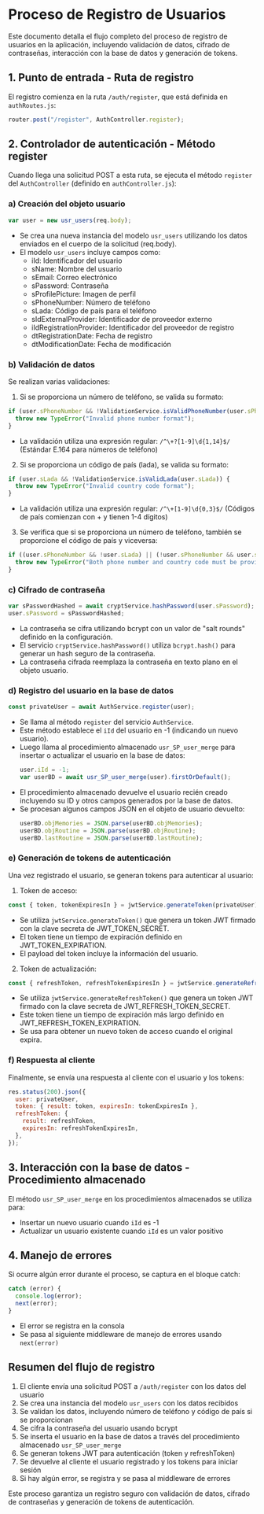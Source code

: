 # Proceso de Registro de Usuarios

Este documento detalla el flujo completo del proceso de registro de usuarios en la aplicación, incluyendo validación de datos, cifrado de contraseñas, interacción con la base de datos y generación de tokens.

## 1. Punto de entrada - Ruta de registro

El registro comienza en la ruta `/auth/register`, que está definida en `authRoutes.js`:
```javascript
router.post("/register", AuthController.register);
```

## 2. Controlador de autenticación - Método register

Cuando llega una solicitud POST a esta ruta, se ejecuta el método `register` del `AuthController` (definido en `authController.js`):

### a) Creación del objeto usuario
```javascript
var user = new usr_users(req.body);
```
- Se crea una nueva instancia del modelo `usr_users` utilizando los datos enviados en el cuerpo de la solicitud (req.body).
- El modelo `usr_users` incluye campos como:
  - iId: Identificador del usuario
  - sName: Nombre del usuario
  - sEmail: Correo electrónico
  - sPassword: Contraseña
  - sProfilePicture: Imagen de perfil
  - sPhoneNumber: Número de teléfono
  - sLada: Código de país para el teléfono
  - sIdExternalProvider: Identificador de proveedor externo
  - iIdRegistrationProvider: Identificador del proveedor de registro
  - dtRegistrationDate: Fecha de registro
  - dtModificationDate: Fecha de modificación

### b) Validación de datos
Se realizan varias validaciones:

1. Si se proporciona un número de teléfono, se valida su formato:
```javascript
if (user.sPhoneNumber && !ValidationService.isValidPhoneNumber(user.sPhoneNumber)) {
  throw new TypeError("Invalid phone number format");
}
```
- La validación utiliza una expresión regular: `/^\+?[1-9]\d{1,14}$/` (Estándar E.164 para números de teléfono)

2. Si se proporciona un código de país (lada), se valida su formato:
```javascript
if (user.sLada && !ValidationService.isValidLada(user.sLada)) {
  throw new TypeError("Invalid country code format");
}
```
- La validación utiliza una expresión regular: `/^\+[1-9]\d{0,3}$/` (Códigos de país comienzan con + y tienen 1-4 dígitos)

3. Se verifica que si se proporciona un número de teléfono, también se proporcione el código de país y viceversa:
```javascript
if ((user.sPhoneNumber && !user.sLada) || (!user.sPhoneNumber && user.sLada)) {
  throw new TypeError("Both phone number and country code must be provided");
}
```

### c) Cifrado de contraseña
```javascript
var sPasswordHashed = await cryptService.hashPassword(user.sPassword);
user.sPassword = sPasswordHashed;
```
- La contraseña se cifra utilizando bcrypt con un valor de "salt rounds" definido en la configuración.
- El servicio `cryptService.hashPassword()` utiliza `bcrypt.hash()` para generar un hash seguro de la contraseña.
- La contraseña cifrada reemplaza la contraseña en texto plano en el objeto usuario.

### d) Registro del usuario en la base de datos
```javascript
const privateUser = await AuthService.register(user);
```
- Se llama al método `register` del servicio `AuthService`.
- Este método establece el `iId` del usuario en -1 (indicando un nuevo usuario).
- Luego llama al procedimiento almacenado `usr_SP_user_merge` para insertar o actualizar el usuario en la base de datos:
  ```javascript
  user.iId = -1;
  var userBD = await usr_SP_user_merge(user).firstOrDefault();
  ```
- El procedimiento almacenado devuelve el usuario recién creado incluyendo su ID y otros campos generados por la base de datos.
- Se procesan algunos campos JSON en el objeto de usuario devuelto:
  ```javascript
  userBD.objMemories = JSON.parse(userBD.objMemories);
  userBD.objRoutine = JSON.parse(userBD.objRoutine);
  userBD.lastRoutine = JSON.parse(userBD.lastRoutine);
  ```

### e) Generación de tokens de autenticación
Una vez registrado el usuario, se generan tokens para autenticar al usuario:

1. Token de acceso:
```javascript
const { token, tokenExpiresIn } = jwtService.generateToken(privateUser);
```
- Se utiliza `jwtService.generateToken()` que genera un token JWT firmado con la clave secreta de JWT_TOKEN_SECRET.
- El token tiene un tiempo de expiración definido en JWT_TOKEN_EXPIRATION.
- El payload del token incluye la información del usuario.

2. Token de actualización:
```javascript
const { refreshToken, refreshTokenExpiresIn } = jwtService.generateRefreshToken(privateUser);
```
- Se utiliza `jwtService.generateRefreshToken()` que genera un token JWT firmado con la clave secreta de JWT_REFRESH_TOKEN_SECRET.
- Este token tiene un tiempo de expiración más largo definido en JWT_REFRESH_TOKEN_EXPIRATION.
- Se usa para obtener un nuevo token de acceso cuando el original expira.

### f) Respuesta al cliente
Finalmente, se envía una respuesta al cliente con el usuario y los tokens:
```javascript
res.status(200).json({
  user: privateUser,
  token: { result: token, expiresIn: tokenExpiresIn },
  refreshToken: {
    result: refreshToken,
    expiresIn: refreshTokenExpiresIn,
  },
});
```

## 3. Interacción con la base de datos - Procedimiento almacenado

El método `usr_SP_user_merge` en los procedimientos almacenados se utiliza para:
- Insertar un nuevo usuario cuando `iId` es -1
- Actualizar un usuario existente cuando `iId` es un valor positivo

## 4. Manejo de errores

Si ocurre algún error durante el proceso, se captura en el bloque catch:
```javascript
catch (error) {
  console.log(error);
  next(error);
}
```
- El error se registra en la consola
- Se pasa al siguiente middleware de manejo de errores usando `next(error)`

## Resumen del flujo de registro

1. El cliente envía una solicitud POST a `/auth/register` con los datos del usuario
2. Se crea una instancia del modelo `usr_users` con los datos recibidos
3. Se validan los datos, incluyendo número de teléfono y código de país si se proporcionan
4. Se cifra la contraseña del usuario usando bcrypt
5. Se inserta el usuario en la base de datos a través del procedimiento almacenado `usr_SP_user_merge`
6. Se generan tokens JWT para autenticación (token y refreshToken)
7. Se devuelve al cliente el usuario registrado y los tokens para iniciar sesión
8. Si hay algún error, se registra y se pasa al middleware de errores

Este proceso garantiza un registro seguro con validación de datos, cifrado de contraseñas y generación de tokens de autenticación.